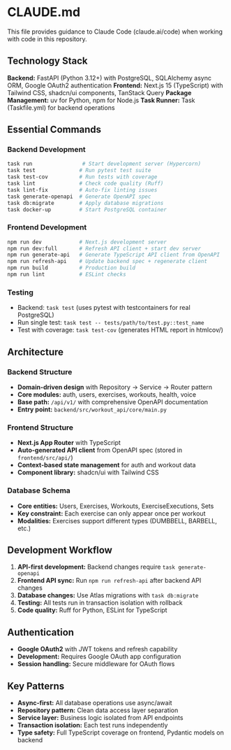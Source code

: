 # CLAUDE.md

This file provides guidance to Claude Code (claude.ai/code) when working with code in this repository.

## Technology Stack

**Backend:** FastAPI (Python 3.12+) with PostgreSQL, SQLAlchemy async ORM, Google OAuth2 authentication
**Frontend:** Next.js 15 (TypeScript) with Tailwind CSS, shadcn/ui components, TanStack Query
**Package Management:** uv for Python, npm for Node.js
**Task Runner:** Task (Taskfile.yml) for backend operations

## Essential Commands

### Backend Development
```bash
task run                # Start development server (Hypercorn)
task test              # Run pytest test suite
task test-cov          # Run tests with coverage
task lint              # Check code quality (Ruff)
task lint-fix          # Auto-fix linting issues
task generate-openapi  # Generate OpenAPI spec
task db:migrate        # Apply database migrations
task docker-up         # Start PostgreSQL container
```

### Frontend Development
```bash
npm run dev            # Next.js development server
npm run dev:full       # Refresh API client + start dev server
npm run generate-api   # Generate TypeScript API client from OpenAPI
npm run refresh-api    # Update backend spec + regenerate client
npm run build          # Production build
npm run lint           # ESLint checks
```

### Testing
- Backend: `task test` (uses pytest with testcontainers for real PostgreSQL)
- Run single test: `task test -- tests/path/to/test.py::test_name`
- Test with coverage: `task test-cov` (generates HTML report in htmlcov/)

## Architecture

### Backend Structure
- **Domain-driven design** with Repository → Service → Router pattern
- **Core modules:** auth, users, exercises, workouts, health, voice
- **Base path:** `/api/v1/` with comprehensive OpenAPI documentation
- **Entry point:** `backend/src/workout_api/core/main.py`

### Frontend Structure
- **Next.js App Router** with TypeScript
- **Auto-generated API client** from OpenAPI spec (stored in `frontend/src/api/`)
- **Context-based state management** for auth and workout data
- **Component library:** shadcn/ui with Tailwind CSS

### Database Schema
- **Core entities:** Users, Exercises, Workouts, ExerciseExecutions, Sets
- **Key constraint:** Each exercise can only appear once per workout
- **Modalities:** Exercises support different types (DUMBBELL, BARBELL, etc.)

## Development Workflow

1. **API-first development:** Backend changes require `task generate-openapi`
2. **Frontend API sync:** Run `npm run refresh-api` after backend API changes
3. **Database changes:** Use Atlas migrations with `task db:migrate`
4. **Testing:** All tests run in transaction isolation with rollback
5. **Code quality:** Ruff for Python, ESLint for TypeScript

## Authentication
- **Google OAuth2** with JWT tokens and refresh capability
- **Development:** Requires Google OAuth app configuration
- **Session handling:** Secure middleware for OAuth flows

## Key Patterns
- **Async-first:** All database operations use async/await
- **Repository pattern:** Clean data access layer separation
- **Service layer:** Business logic isolated from API endpoints
- **Transaction isolation:** Each test runs independently
- **Type safety:** Full TypeScript coverage on frontend, Pydantic models on backend
